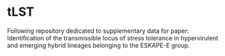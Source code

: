 # tLST
Following repository dedicated to supplementary data for paper: Identification of the transmissible locus of stress tolerance in hypervirulent and emerging hybrid lineages belonging to the ESKAPE-E group.
